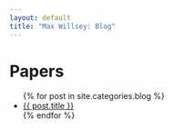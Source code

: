 ```yaml
---
layout: default
title: "Max Willsey: Blog"
---
```


# Papers

<ul class="blog-posts">
{% for post in site.categories.blog %}
   <li> <a href="{{ post.url }}">{{ post.title }}</a> </li>
{% endfor %}
</ul>
